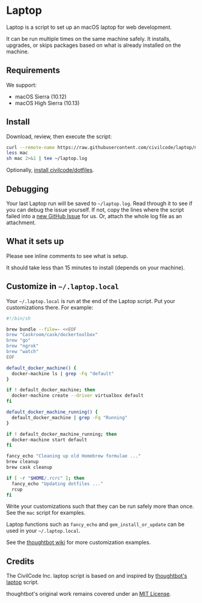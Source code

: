 Laptop
======

Laptop is a script to set up an macOS laptop for web development.

It can be run multiple times on the same machine safely. It installs, upgrades, or skips packages
based on what is already installed on the machine.

Requirements
------------

We support:

* macOS Sierra (10.12)
* macOS High Sierra (10.13)

Install
-------

Download, review, then execute the script:

```sh
curl --remote-name https://raw.githubusercontent.com/civilcode/laptop/master/mac
less mac
sh mac 2>&1 | tee ~/laptop.log
```

Optionally, [install civilcode/dotfiles][dotfiles].

[dotfiles]: https://github.com/civilcode/dotfiles#install

Debugging
---------

Your last Laptop run will be saved to `~/laptop.log`.
Read through it to see if you can debug the issue yourself.
If not, copy the lines where the script failed into a
[new GitHub Issue](https://github.com/civilcode/laptop/issues/new) for us.
Or, attach the whole log file as an attachment.

What it sets up
---------------

Please see inline comments to see what is setup.

It should take less than 15 minutes to install (depends on your machine).

Customize in `~/.laptop.local`
------------------------------

Your `~/.laptop.local` is run at the end of the Laptop script.
Put your customizations there.
For example:

```sh
#!/bin/sh

brew bundle --file=- <<EOF
brew "Caskroom/cask/dockertoolbox"
brew "go"
brew "ngrok"
brew "watch"
EOF

default_docker_machine() {
  docker-machine ls | grep -Fq "default"
}

if ! default_docker_machine; then
  docker-machine create --driver virtualbox default
fi

default_docker_machine_running() {
  default_docker_machine | grep -Fq "Running"
}

if ! default_docker_machine_running; then
  docker-machine start default
fi

fancy_echo "Cleaning up old Homebrew formulae ..."
brew cleanup
brew cask cleanup

if [ -r "$HOME/.rcrc" ]; then
  fancy_echo "Updating dotfiles ..."
  rcup
fi
```

Write your customizations such that they can be run safely more than once.
See the `mac` script for examples.

Laptop functions such as `fancy_echo` and
`gem_install_or_update`
can be used in your `~/.laptop.local`.

See the [thoughtbot wiki](https://github.com/thoughtbot/laptop/wiki)
for more customization examples.

Credits
-------

The CivilCode Inc. laptop script is based on and inspired by
[thoughtbot's laptop](https://github.com/thoughtbot/laptop) script.

thoughtbot's original work remains covered under an
[MIT License](https://github.com/thoughtbot/laptop/blob/c997c4fb5a986b22d6c53214d8f219600a4561ee/LICENSE).
